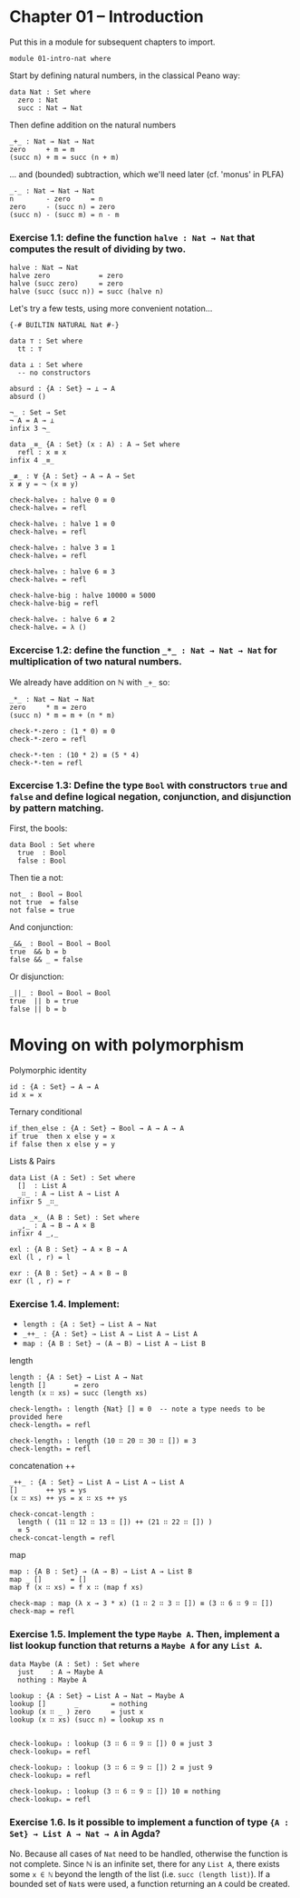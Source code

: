 # Chapter 01 – Introduction

Put this in a module for subsequent chapters to import.
```
module 01-intro-nat where
```

Start by defining natural numbers, in the classical Peano way:
```
data Nat : Set where
  zero : Nat
  succ : Nat → Nat
```

Then define addition on the natural numbers
```
_+_ : Nat → Nat → Nat
zero     + m = m
(succ n) + m = succ (n + m)
```
... and (bounded) subtraction, which we'll need later (cf. 'monus' in PLFA)
```
_-_ : Nat → Nat → Nat
n        - zero     = n
zero     - (succ n) = zero
(succ n) - (succ m) = n - m
```

### Exercise 1.1: define the function `halve : Nat → Nat` that computes the result of dividing by two.
```
halve : Nat → Nat
halve zero            = zero
halve (succ zero)     = zero
halve (succ (succ n)) = succ (halve n)
```

Let's try a few tests, using more convenient notation…
```
{-# BUILTIN NATURAL Nat #-}

data ⊤ : Set where
  tt : ⊤

data ⊥ : Set where
  -- no constructors

absurd : {A : Set} → ⊥ → A
absurd ()

¬_ : Set → Set
¬ A = A → ⊥
infix 3 ¬_

data _≡_ {A : Set} (x : A) : A → Set where
  refl : x ≡ x
infix 4 _≡_

_≢_ : ∀ {A : Set} → A → A → Set
x ≢ y = ¬ (x ≡ y)

check-halve₀ : halve 0 ≡ 0
check-halve₀ = refl

check-halve₁ : halve 1 ≡ 0
check-halve₁ = refl

check-halve₃ : halve 3 ≡ 1
check-halve₃ = refl

check-halve₆ : halve 6 ≡ 3
check-halve₆ = refl

check-halve-big : halve 10000 ≡ 5000
check-halve-big = refl

check-halveₓ : halve 6 ≢ 2
check-halveₓ = λ ()

```

   
### Excercise 1.2: define the function `_*_ : Nat → Nat → Nat` for multiplication of two natural numbers.
We already have addition on ℕ with `_+_` so:
```
_*_ : Nat → Nat → Nat
zero     * m = zero
(succ n) * m = m + (n * m)

check-*-zero : (1 * 0) ≡ 0
check-*-zero = refl

check-*-ten : (10 * 2) ≡ (5 * 4)
check-*-ten = refl
```

### Excercise 1.3: Define the type `Bool` with constructors `true` and `false` and define logical negation, conjunction, and disjunction by pattern matching.
First, the bools:
```
data Bool : Set where
  true  : Bool
  false : Bool 
```
Then tie a not:
```
not_ : Bool → Bool
not true  = false
not false = true
```
And conjunction:
```
_&&_ : Bool → Bool → Bool
true  && b = b
false && _ = false
```
Or disjunction:
```
_||_ : Bool → Bool → Bool
true  || b = true
false || b = b
```

# Moving on with polymorphism
Polymorphic identity
```
id : {A : Set} → A → A
id x = x
```
Ternary conditional
```
if_then_else : {A : Set} → Bool → A → A → A
if true  then x else y = x
if false then x else y = y
```

Lists & Pairs
```
data List (A : Set) : Set where
  []  : List A
  _∷_ : A → List A → List A
infixr 5 _∷_

data _×_ (A B : Set) : Set where
  _,_ : A → B → A × B
infixr 4 _,_

exl : {A B : Set} → A × B → A
exl (l , r) = l

exr : {A B : Set} → A × B → B
exr (l , r) = r
```

### Exercise 1.4. Implement:
 - `length : {A : Set} → List A → Nat`
 - `_++_ : {A : Set} → List A → List A → List A`
 - `map : {A B : Set} → (A → B) → List A → List B`

length
```
length : {A : Set} → List A → Nat
length []       = zero
length (x ∷ xs) = succ (length xs)

check-length₀ : length {Nat} [] ≡ 0  -- note a type needs to be provided here
check-length₀ = refl

check-length₃ : length (10 ∷ 20 ∷ 30 ∷ []) ≡ 3
check-length₃ = refl
```

concatenation ++
```
_++_ : {A : Set} → List A → List A → List A
[]       ++ ys = ys
(x ∷ xs) ++ ys = x ∷ xs ++ ys

check-concat-length :
  length ( (11 ∷ 12 ∷ 13 ∷ []) ++ (21 ∷ 22 ∷ []) )
  ≡ 5
check-concat-length = refl
```

map
```
map : {A B : Set} → (A → B) → List A → List B
map _ []       = []
map f (x ∷ xs) = f x ∷ (map f xs)

check-map : map (λ x → 3 * x) (1 ∷ 2 ∷ 3 ∷ []) ≡ (3 ∷ 6 ∷ 9 ∷ [])
check-map = refl
```

### Exercise 1.5. Implement the type `Maybe A`. Then, implement a list lookup function that returns a `Maybe A` for any `List A`.
```
data Maybe (A : Set) : Set where
  just    : A → Maybe A
  nothing : Maybe A

lookup : {A : Set} → List A → Nat → Maybe A
lookup []       _        = nothing
lookup (x ∷ _ ) zero     = just x
lookup (x ∷ xs) (succ n) = lookup xs n


check-lookup₀ : lookup (3 ∷ 6 ∷ 9 ∷ []) 0 ≡ just 3
check-lookup₀ = refl

check-lookup₂ : lookup (3 ∷ 6 ∷ 9 ∷ []) 2 ≡ just 9
check-lookup₂ = refl

check-lookupₓ : lookup (3 ∷ 6 ∷ 9 ∷ []) 10 ≡ nothing
check-lookupₓ = refl
```

### Exercise 1.6. Is it possible to implement a function of type `{A : Set} → List A → Nat → A` in Agda?
No. Because all cases of `Nat` need to be handled, otherwise the function is not complete. Since ℕ is an infinite set, there for any `List A`, there exists some `x ∈ ℕ` beyond the length of the list (i.e. `succ (length list)`). If a bounded set of `Nat`s were used, a function returning an `A` could be created.


